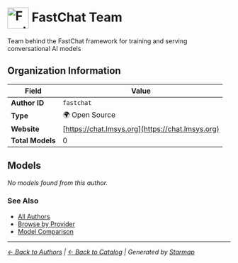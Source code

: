# <img src="https://raw.githubusercontent.com/agentstation/starmap/master/internal/embedded/logos/fastchat.svg" alt="FastChat Team logo" width="48" height="48" style="vertical-align: middle;"> FastChat Team
  
  
  
Team behind the FastChat framework for training and serving conversational AI models
  
  
## Organization Information
  
| Field | Value |
|---------|---------|
| **Author ID** | `fastchat` |
| **Type** | 🌍 Open Source |
| **Website** | [https://chat.lmsys.org](https://chat.lmsys.org) |
| **Total Models** | 0 |

  
## Models
  
*No models found from this author.*
  
### See Also
  
- [All Authors](../)
- [Browse by Provider](../../providers/)
- [Model Comparison](../../models/)
  
---
*_[← Back to Authors](../) | [← Back to Catalog](../../) | Generated by [Starmap](https://github.com/agentstation/starmap)_*